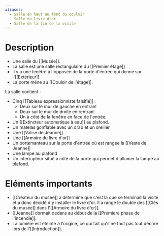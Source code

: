 ```yaml
---
aliases:
  - Salle en haut au fond du couloir
  - Salle du livre d'or
  - Salle de la fin de la visite
---
```

# Description
- Une salle du [[Musée]].
- La salle est une salle rectangulaire du [[Premier étage]]
- Il y a une fenêtre à l'opposée de la porte d'entrée qui donne sur l'[[Extérieur]]
- La porte mène au [[Couloir de l'étage]].

La salle contient : 
- Cinq [[Tableau expressionniste falsifié]] :
	- Deux sur le mur de gauche en entrant
	- Deux sur le mur de droite en rentrant
	- Un à côté de la fenêtre en face de l'entrée.
- Un [[Extincteur automatique à eau]] au plafond.
- Un matelas gonflable avec un drap et un oreiller
- Une [[Valise de Jeanne]]
- Une [[Armoire du livre d'or]]
- Un portemanteau sur la porte d'entrée où est rangée la [[Veste de Jeanne]]
- Une lampe au plafond
- Un interrupteur situé à côté de la porte qui permet d'allumer la lampe au plafond.

# Eléments importants
- [[Créateur du musée]] a déterminé que c'est là que se terminait la visite et a donc décidé d'y installer le livre d'or. Il a rangé le double des [[Clés du musée]] dans l'[[Armoire du livre d'or]].
- [[Jeanne]] dormait dedans au début de la [[Première phase de l'incendie]].
- La lumière est éteinte à l'origine, ce qui fait qu'il ne faut pas tout décrire lors de l'[[Introduction]].